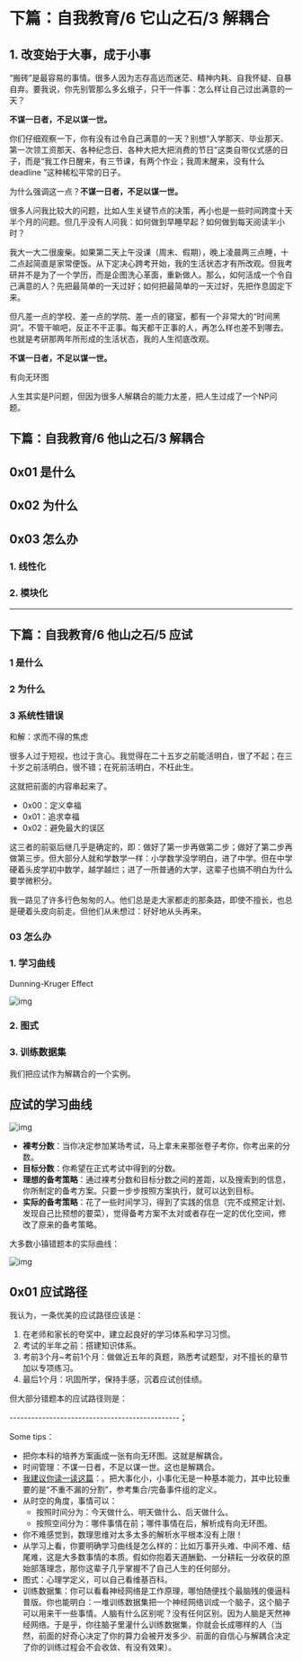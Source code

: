 # 下篇：自我教育/6 它山之石/3 解耦合

## 1. 改变始于大事，成于小事

“搬砖”是最容易的事情。很多人因为志存高远而迷茫、精神内耗、自我怀疑、自暴自弃。要我说，你先别管那么多幺蛾子，只干一件事：怎么样让自己过出满意的一天？

**不谋一日者，不足以谋一世。**

你们仔细观察一下，你有没有过令自己满意的一天？别想“入学那天、毕业那天、第一次领工资那天、各种纪念日、各种大把大把消费的节日”这类自带仪式感的日子，而是“我工作日醒来，有三节课，有两个作业；我周末醒来，没有什么 deadline ”这种稀松平常的日子。

为什么强调这一点？**不谋一日者，不足以谋一世。**

很多人问我比较大的问题，比如人生关键节点的决策，再小也是一些时间跨度十天半个月的问题。但几乎没有人问我：如何做到早睡早起？如何做到每天阅读半小时？

我大一大二很废柴。如果第二天上午没课（周末、假期），晚上凌晨两三点睡，十二点起简直是家常便饭。从下定决心跨考开始，我的生活状态才有所改观。但我考研并不是为了一个学历，而是企图洗心革面，重新做人。那么，如何活成一个令自己满意的人？先把最简单的一天过好；如何把最简单的一天过好，先把作息固定下来。

但凡差一点的学校、差一点的学院、差一点的寝室，都有一个非常大的“时间黑洞”。不管干嘛吧，反正不干正事。每天都干正事的人，再怎么样也差不到哪去。也就是考研那两年所形成的生活状态，我的人生彻底改观。

**不谋一日者，不足以谋一世。**

有向无环图

人生其实是P问题，但因为很多人解耦合的能力太差，把人生过成了一个NP问题。

## 下篇：自我教育/6 他山之石/3 解耦合

## 0x01 是什么

## 0x02 为什么

## 0x03 怎么办

### 1. 线性化

### 2. 模块化

--------------------------------------------

## 下篇：自我教育/6 他山之石/5 应试

### 1 是什么

### 2 为什么

### 3 系统性错误

和解：求而不得的焦虑

很多人过于短视，也过于贪心。我觉得在二十五岁之前能活明白，很了不起；在三十岁之前活明白，很不错；在死前活明白，不枉此生。

这就把前面的内容串起来了。

- 0x00：定义幸福
- 0x01：追求幸福
- 0x02：避免最大的误区

这三者的前驱后继几乎是确定的，即：做好了第一步再做第二步；做好了第二步再做第三步。但大部分人就和学数学一样：小学数学没学明白，进了中学。但在中学硬着头皮学初中数学，越学越烂；进了一所普通的大学，这辈子也搞不明白为什么要学微积分。

我一路见了许多行色匆匆的人。他们总是走大家都走的那条路，即使不擅长，也总是硬着头皮向前走。但他们从未想过：好好地从头再来。

### 03 怎么办

### 1. 学习曲线

Dunning-Kruger Effect

![img](https://picx.zhimg.com/80/v2-68a9dd3c5b72f22cf53e464e40ae2887_1440w.png?source=d16d100b)

### 2. 图式

### 3. 训练数据集

我们把应试作为解耦合的一个实例。

## 应试的学习曲线

![img](https://picx.zhimg.com/80/v2-0cda81e6694122ec571582e9b560337e_1440w.png?source=d16d100b)

- **裸考分数**：当你决定参加某场考试，马上拿未来那张卷子考你，你考出来的分数。
- **目标分数**：你希望在正式考试中得到的分数。
- **理想的备考策略**：通过裸考分数和目标分数之间的差距，以及搜索到的信息，你所制定的备考方案。只要一步步按照方案执行，就可以达到目标。
- **实际的备考策略**：花了一些时间学习，得到了实践的信息（完不成预定计划、发现自己比预想的要菜），觉得备考方案不太对或者存在一定的优化空间，修改了原来的备考策略。

大多数小镇错题本的实际曲线：

![img](https://picx.zhimg.com/80/v2-36f33d61151ed7d9405b82b46cf6253b_1440w.png?source=d16d100b)

## 0x01 应试路径

我认为，一条优美的应试路径应该是：

1. 在老师和家长的夸奖中，建立起良好的学习体系和学习习惯。
2. 考试的半年之前：搭建知识体系。
3. 考前3个月~考前1个月：做做近五年的真题，熟悉考试题型，对不擅长的章节加以专项练习。
4. 最后1个月：巩固所学，保持手感，沉着应试创佳绩。

但大部分错题本的应试路径则是：

-----------------------------------------------；

Some tips：

- 把你本科的培养方案画成一张有向无环图。这就是解耦合。
- 时间管理：不谋一日者，不足以谋一世。这也是解耦合。
- [我建议你读一读这篇](https://github.com/Anticorianderist/kaoyan/blob/main/1-src/2-essays/1-target.md)：。把大事化小，小事化无是一种基本能力，其中比较重要的是“不重不漏的分割”，参考集合/完备事件组的定义。
- 从时空的角度，事情可以：
  - 按照时间分为：今天做什么、明天做什么、后天做什么。
  - 按照空间分为：哪件事情在前；哪件事情在后，解析成有向无环图。
- 你不难感觉到，数理思维对太多太多的解析水平根本没有上限！
- 从学习上看，你要明确学习曲线是怎么样的：比如万事开头难、中间不难、结尾难，这是大多数事情的本质。假如你抱着天道酬勤、一分耕耘一分收获的原始部落理念，那你这辈子几乎掌握不了自己人生的任何部分。
- 图式：心理学定义，可以自己看维基百科。
- 训练数据集：你可以看看神经网络是工作原理，哪怕随便找个最脑残的傻逼科普版。你也能明白：一堆训练数据集把一个神经网络训成一个脑子，这个脑子可以用来干一些事情。人脑有什么区别呢？没有任何区别。因为人脑是天然神经网络。于是乎，你往脑子里灌什么训练数据集，你就会长成哪样的人（当然，前面的好奇心决定了你的算力会被开发多少、前面的自信心与解耦合决定了你的训练过程会不会收敛、有没有效果）。
